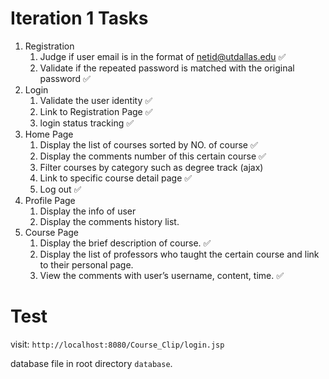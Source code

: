 # Iteration 1 Tasks
1. Registration
	1. Judge if user email is in the format of netid@utdallas.edu   ✅
	2. Validate if the repeated password is matched with the original password     ✅
2. Login
	1. Validate the user identity   ✅
	2. Link to Registration Page   ✅
	3. login status tracking    ✅
3. Home Page
	1. Display the list of courses sorted by NO. of course	   ✅ 
	2. Display the comments number of this certain course   ✅
	3. Filter courses by category such as degree track  (ajax)
	4. Link to specific course detail page     ✅
	5. Log out    ✅
4. Profile Page
	1. Display the info of user
	2. Display the comments history list.
5. Course Page
	1. Display the brief description of course.     ✅
	2. Display the list of professors who taught the certain course and link to their personal page.
	3. View the comments with user’s username, content, time.     ✅ 
	
# Test 
visit: `http://localhost:8080/Course_Clip/login.jsp`

database file in root directory `database`.
	
	
